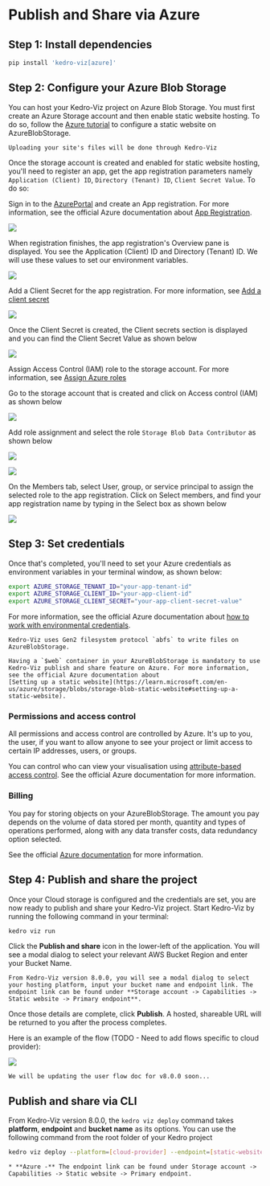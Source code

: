 # Publish and Share via Azure

## Step 1: Install dependencies

```bash
pip install 'kedro-viz[azure]'
```

## Step 2: Configure your Azure Blob Storage

You can host your Kedro-Viz project on Azure Blob Storage. You must first create an Azure Storage account and then enable static website hosting. To do so, follow the [Azure tutorial](https://learn.microsoft.com/en-us/azure/storage/blobs/storage-blob-static-website-how-to?tabs=azure-portal) to configure a static website on AzureBlobStorage.

```{note}
Uploading your site's files will be done through Kedro-Viz
```

Once the storage account is created and enabled for static website hosting, you'll need to register an app, get the app registration parameters namely `Application (Client) ID`, `Directory (Tenant) ID`, `Client Secret Value`. To do so:

Sign in to the [AzurePortal](https://portal.azure.com/#home) and create an App registration.
For more information, see the official Azure documentation about [App Registration](https://learn.microsoft.com/en-us/entra/identity-platform/quickstart-register-app).

![](./images/azure_app_registration.png)

When registration finishes, the app registration's Overview pane is displayed. You see the Application (Client) ID and Directory (Tenant) ID. We will use these values to set our environment variables.

![](./images/azure_app_secrets.png)

Add a Client Secret for the app registration. For more information, see [Add a client secret](https://learn.microsoft.com/en-us/entra/identity-platform/quickstart-register-app#add-a-client-secret)

![](./images/azure_client_secret.png)

Once the Client Secret is created, the Client secrets section is displayed and you can find the Client Secret Value as shown below

![](./images/azure_client_secret_value.png)

Assign Access Control (IAM) role to the storage account. For more information, see [Assign Azure roles](https://learn.microsoft.com/en-us/azure/role-based-access-control/role-assignments-portal?tabs=delegate-condition)

Go to the storage account that is created and click on Access control (IAM) as shown below

![](./images/azure_iam_tab.png)

Add role assignment and select the role `Storage Blob Data Contributor` as shown below

![](./images/azure_add_role_assign.png)

![](./images/azure_storage_role.png)

On the Members tab, select User, group, or service principal to assign the selected role to the app registration. Click on Select members, and find your app registration name by typing in the Select box as shown below 

![](./images/azure_member_assign.png)

## Step 3: Set credentials

Once that's completed, you'll need to set your Azure credentials as environment variables in your terminal window, as shown below:

```bash
export AZURE_STORAGE_TENANT_ID="your-app-tenant-id"
export AZURE_STORAGE_CLIENT_ID="your-app-client-id"
export AZURE_STORAGE_CLIENT_SECRET="your-app-client-secret-value"
```

For more information, see the official Azure documentation about [how to work with environmental credentials](https://learn.microsoft.com/en-us/dotnet/api/azure.identity.environmentcredential?view=azure-dotnet).

```{note}
Kedro-Viz uses Gen2 filesystem protocol `abfs` to write files on AzureBlobStorage.
```

```{important}
Having a `$web` container in your AzureBlobStorage is mandatory to use Kedro-Viz publish and share feature on Azure. For more information, see the official Azure documentation about 
[Setting up a static website](https://learn.microsoft.com/en-us/azure/storage/blobs/storage-blob-static-website#setting-up-a-static-website).
```

### Permissions and access control

All permissions and access control are controlled by Azure. It's up to you, the user, if you want to allow anyone to see your project or limit access to certain IP addresses, users, or groups.

You can control who can view your visualisation using [attribute-based access control](https://learn.microsoft.com/en-us/azure/storage/blobs/storage-auth-abac). See the official Azure documentation for more information.

### Billing

You pay for storing objects on your AzureBlobStorage. The amount you pay depends on the volume of data stored per month, quantity and types of operations performed, along with any data transfer costs, data redundancy option selected.

See the official [Azure documentation](https://azure.microsoft.com/en-us/pricing/details/storage/blobs/) for more information.


## Step 4: Publish and share the project
Once your Cloud storage is configured and the credentials are set, you are now ready to publish and share your Kedro-Viz project. Start Kedro-Viz by running the following command in your terminal:

```bash
kedro viz run
```

Click the **Publish and share** icon in the lower-left of the application. You will see a modal dialog to select your relevant AWS Bucket Region and enter your Bucket Name.

```{note}
From Kedro-Viz version 8.0.0, you will see a modal dialog to select your hosting platform, input your bucket name and endpoint link. The endpoint link can be found under **Storage account -> Capabilities -> Static website -> Primary endpoint**.
```

Once those details are complete, click **Publish**. A hosted, shareable URL will be returned to you after the process completes.

Here is an example of the flow (TODO - Need to add flows specific to cloud provider):

![](./images/kedro-publish-share.gif)

```{note}
We will be updating the user flow doc for v8.0.0 soon...
```

## Publish and share via CLI


From Kedro-Viz version 8.0.0, the `kedro viz deploy` command takes **platform**, **endpoint** and **bucket name** as its options. You can use the following command from the root folder of your Kedro project

```bash
kedro viz deploy --platform=[cloud-provider] --endpoint=[static-website-link] --bucket-name=[bucket-name]
```

```{note}
* **Azure -** The endpoint link can be found under Storage account -> Capabilities -> Static website -> Primary endpoint.
```

